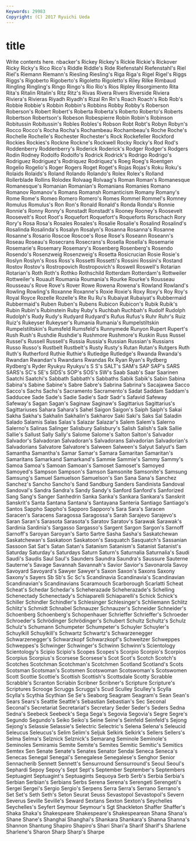 ```yaml
---
Keywords: 29983 
Copyright: (C) 2017 Ryuichi Ueda
---
```


# title

Write contents here.
nbacker's Rickey Rickey's Rickie Rickie's Rickover Ricky Ricky's
Rico Rico's Riddle Riddle's Ride Riefenstahl Riefenstahl's Riel Riel's Riemann
Riemann's Riesling Riesling's Riga Riga's Rigel Rigel's Riggs Riggs's Rigoberto
Rigoberto's Rigoletto Rigoletto's Riley Rilke Rimbaud Ringling Ringling's Ringo Ringo's
Rio Rio's Rios Ripley Risorgimento Rita Rita's Ritalin Ritalin's Ritz
Ritz's Rivas Rivera Rivers Riverside Riviera Riviera's Rivieras Riyadh Riyadh's
Rizal Rn Rn's Roach Roach's Rob Rob's Robbie Robbie's Robbin
Robbin's Robbins Robby Robby's Roberson Roberson's Robert Robert's Roberta Roberta's
Roberto Roberto's Roberts Robertson Robertson's Robeson Robespierre Robin Robin's Robinson
Robitussin Robitussin's Robles Robles's Robson Robt Robt's Robyn Robyn's Rocco
Rocco's Rocha Rocha's Rochambeau Rochambeau's Roche Roche's Rochelle Rochelle's Rochester
Rochester's Rock Rockefeller Rockford Rockies Rockies's Rockne Rockne's Rockwell Rocky
Rocky's Rod Rod's Roddenberry Roddenberry's Roderick Roderick's Rodger Rodger's Rodgers
Rodin Rodney Rodolfo Rodolfo's Rodrick Rodrick's Rodrigo Rodrigo's Rodriguez Rodriguez's
Rodriquez Rodriquez's Roeg Roeg's Roentgen Rogelio Rogelio's Roger Rogers Roget
Roget's Rojas Rojas's Roku Roku's Rolaids Rolaids's Roland Rolando Rolando's
Rolex Rolex's Rolland Rollerblade Rollins Rolodex Rolvaag Rolvaag's Roman Roman's
Romanesque Romanesque's Romanian Romanian's Romanians Romanies Romano Romanov Romanov's Romans
Romansh Romanticism Romany Romany's Rome Rome's Romeo Romero Romero's Romes
Rommel Rommel's Romney Romulus Romulus's Ron Ron's Ronald Ronald's Ronda
Ronda's Ronnie Ronnie's Ronny Ronny's Ronstadt Ronstadt's Rooney Rooney's Roosevelt
Roosevelt's Root Root's Roquefort Roquefort's Roqueforts Rorschach Rory Rory's Rosa
Rosa's Rosales Rosales's Rosalie Rosalie's Rosalind Rosalind's Rosalinda Rosalinda's Rosalyn
Rosalyn's Rosanna Rosanna's Rosanne Rosanne's Rosario Roscoe Roscoe's Rose Rose's
Roseann Roseann's Roseau Roseau's Rosecrans Rosecrans's Rosella Rosella's Rosemarie Rosemarie's
Rosemary Rosemary's Rosenberg Rosenberg's Rosendo Rosendo's Rosenzweig Rosenzweig's Rosetta Rosicrucian
Rosie Rosie's Roslyn Roslyn's Ross Ross's Rossetti Rossetti's Rossini Rossini's
Rostand Rostov Rostov's Rostropovich Rostropovich's Roswell Roswell's Rotarian Rotarian's Roth
Roth's Rothko Rothschild Rotterdam Rotterdam's Rottweiler Rottweiler's Rouault Roumania Roumania's
Rourke Rourke's Rousseau Rousseau's Rove Rove's Rover Rowe Rowena Rowena's
Rowland Rowland's Rowling Rowling's Roxanne Roxanne's Roxie Roxie's Roxy Roxy's
Roy Roy's Royal Royce Rozelle Rozelle's Rte Ru Ru's Rubaiyat
Rubaiyat's Rubbermaid Rubbermaid's Ruben Ruben's Rubens Rubicon Rubicon's Rubik Rubik's
Rubin Rubin's Rubinstein Ruby Ruby's Ruchbah Ruchbah's Rudolf Rudolph Rudolph's
Rudy Rudy's Rudyard Rudyard's Rufus Rufus's Ruhr Ruhr's Ruiz Ruiz's
Rukeyser Rukeyser's Rumania Rumania's Rumpelstiltskin Rumpelstiltskin's Rumsfeld Rumsfeld's Runnymede Runyon
Rupert Rupert's Rush Rush's Rushdie Rushdie's Rushmore Rushmore's Ruskin Russ
Russel Russel's Russell Russell's Russia Russia's Russian Russian's Russians Russo
Russo's Rustbelt Rustbelt's Rusty Rusty's Rutan Rutan's Rutgers Ruth Ruth's
Rutherford Ruthie Ruthie's Rutledge Rutledge's Rwanda Rwanda's Rwandan Rwandan's Rwandans
Rwandas Rx Ryan Ryan's Rydberg Rydberg's Ryder Ryukyu Ryukyu's S
S's SALT's SAM's SAP SAP's SARS SARS's SC's SE's SIDS's
SOP's SOS's SW's Saab Saab's Saar Saarinen Saatchi Saatchi's Sabbath
Sabbath's Sabbaths Sabik Sabik's Sabin Sabina Sabina's Sabine Sabine's Sabre
Sabre's Sabrina Sabrina's Sacajawea Sacco Sacco's Sachs Sachs's Sacramento Sacramento's
Sadat Saddam Saddam's Sadducee Sade Sade's Sadie Sadie's Sadr Sadr's
Safavid Safeway Safeway's Sagan Sagan's Saginaw Saginaw's Sagittarius Sagittarius's Sagittariuses
Sahara Sahara's Sahel Saigon Saigon's Saiph Saiph's Sakai Sakha Sakha's
Sakhalin Sakhalin's Sakharov Saki Saki's Saks Sal Saladin Salado Salamis
Salas Salas's Salazar Salazar's Salem Salem's Salerno Salerno's Salinas Salinger
Salisbury Salisbury's Salish Salish's Salk Sallie Sallie's Sallust Sally Sally's
Salome Salome's Salton Salton's Salvador Salvador's Salvadoran Salvadoran's Salvadorans Salvadorian
Salvadorian's Salvadorians Salvatore Salvatore's Salween Salween's Salyut Salyut's Sam Samantha
Samantha's Samar Samar's Samara Samaritan Samaritan's Samaritans Samarkand Samarkand's Sammie
Sammie's Sammy Sammy's Samoa Samoa's Samoan Samoan's Samoset Samoset's Samoyed
Samoyed's Sampson Sampson's Samson Samsonite Samsonite's Samsung Samsung's Samuel Samuelson
Samuelson's San Sana Sana's Sanchez Sanchez's Sancho Sancho's Sand Sandburg
Sanders Sandinista Sandoval Sandoval's Sandra Sandra's Sandy Sandy's Sanford Sanford's
Sanforized Sang Sang's Sanger Sanhedrin Sanka Sanka's Sankara Sankara's Sanskrit
Sanskrit's Santa Santana Santana's Santayana Santeria Santiago Santiago's Santos Sappho
Sappho's Sapporo Sapporo's Sara Sara's Saracen Saracen's Saracens Saragossa Saragossa's
Sarah Sarajevo Sarajevo's Saran Saran's Sarasota Sarasota's Saratov Saratov's Sarawak
Sarawak's Sardinia Sardinia's Sargasso Sargasso's Sargent Sargon Sargon's Sarnoff Sarnoff's
Saroyan Saroyan's Sarto Sartre Sasha Sasha's Saskatchewan Saskatchewan's Saskatoon Saskatoon's
Sasquatch Sasquatch's Sassanian Sassoon Sat Sat's Satan Satan's Satanism Satanism's
Satanist Satanist's Saturday Saturday's Saturdays Saturn Saturn's Saturnalia Saturnalia's Saudi
Saudi's Saudis Saul Saul's Saunders Saundra Saundra's Saussure Sauterne Sauterne's
Savage Savannah Savannah's Savior Savior's Savonarola Savoy Savoyard Savoyard's Sawyer
Sawyer's Saxon Saxon's Saxons Saxony Saxony's Sayers Sb Sb's Sc
Sc's Scandinavia Scandinavia's Scandinavian Scandinavian's Scandinavians Scaramouch Scarborough Scarlatti Scheat
Scheat's Schedar Schedar's Scheherazade Scheherazade's Schelling Schenectady Schenectady's Schiaparelli Schiaparelli's
Schick Schick's Schiller Schindler Schindler's Schlesinger Schlesinger's Schliemann Schlitz Schlitz's
Schmidt Schnabel Schnauzer Schnauzer's Schneider Schneider's Schoenberg Schoenberg's Schopenhauer Schrieffer
Schrieffer's Schroeder Schroeder's Schrödinger Schrödinger's Schubert Schultz Schultz's Schulz Schulz's
Schumann Schumpeter Schumpeter's Schuyler Schuyler's Schuylkill Schuylkill's Schwartz Schwartz's Schwarzenegger
Schwarzenegger's Schwarzkopf Schwarzkopf's Schweitzer Schweppes Schweppes's Schwinger Schwinger's Schwinn Schwinn's
Scientology Scientology's Scipio Scipio's Scopes Scopes's Scorpio Scorpio's Scorpios Scorpius
Scorpius's Scorsese Scorsese's Scot Scot's Scotch Scotch's Scotches Scotchman Scotchman's
Scotchmen Scotland Scotland's Scots Scotsman Scotsman's Scotsmen Scotswoman Scotswoman's Scotswomen
Scott Scottie Scottie's Scottish Scottish's Scottsdale Scotty Scrabble Scrabble's Scranton
Scriabin Scribner Scribner's Scripture Scripture's Scriptures Scrooge Scruggs Scruggs's Scud
Sculley Sculley's Scylla Scylla's Scythia Scythian Se Se's Seaborg Seagram
Seagram's Sean Sean's Sears Sears's Seattle Seattle's Sebastian Sebastian's Sec
Seconal Seconal's Secretariat Secretariat's Secretary Seder Seder's Seders Sedna Sedna's
Seebeck Seebeck's Sega Sega's Segovia Segovia's Segre Segre's Segundo Segundo's
Seiko Seiko's Seine Seine's Seinfeld Seinfeld's Sejong Sejong's Selassie Selassie's
Selectric Selectric's Selena Selena's Seleucid Seleucus Seleucus's Selim Selim's Seljuk
Selkirk Selkirk's Sellers Sellers's Selma Selma's Selznick Selznick's Semarang Seminole
Seminole's Seminoles Semiramis Semite Semite's Semites Semitic Semitic's Semitics Semtex
Sen Senate Senate's Senates Senator Sendai Seneca Seneca's Senecas Senegal
Senegal's Senegalese Senegalese's Senghor Senior Sennacherib Sennett Sennett's Sensurround Sensurround's
Seoul Seoul's Sephardi Sepoy Sepoy's Sept Sept's September September's Septembers
Septuagint Septuagint's Septuagints Sequoya Serb Serb's Serbia Serbia's Serbian Serbian's
Serbians Serbs Serena Serena's Serengeti Serengeti's Sergei Sergei's Sergio Sergio's
Serpens Serra Serra's Serrano Serrano's Set Set's Seth Seth's Seton
Seurat Seuss Sevastopol Sevastopol's Severn Severus Seville Seville's Seward Sextans
Sexton Sexton's Seychelles Seychelles's Seyfert Seymour Seymour's Sgt Shackleton Shaffer
Shaffer's Shaka Shaka's Shakespeare Shakespeare's Shakespearean Shana Shana's Shane Shane's
Shanghai Shanghai's Shankara Shankara's Shanna Shanna's Shannon Shantung Shapiro Shapiro's
Shari Shari'a Sharif Sharif's Sharlene Sharlene's Sharon Sharp Sharp's Sharpe
